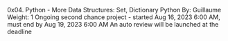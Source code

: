 0x04. Python - More Data Structures: Set, Dictionary
Python
 By: Guillaume
 Weight: 1
 Ongoing second chance project - started Aug 16, 2023 6:00 AM, must end by Aug 19, 2023 6:00 AM
 An auto review will be launched at the deadline
